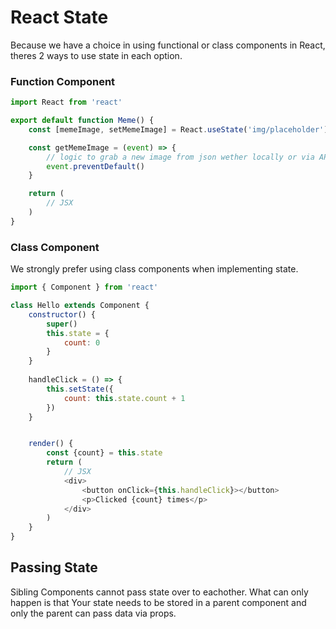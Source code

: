 # React State

Because we have a choice in using functional or class components in React, theres 2 ways to use state in each option.

### Function Component
```javascript
import React from 'react'

export default function Meme() {
    const [memeImage, setMemeImage] = React.useState('img/placeholder')

    const getMemeImage = (event) => {
        // logic to grab a new image from json wether locally or via API endpoint
        event.preventDefault()
    }

    return (
        // JSX
    )
}
```

### Class Component 
We strongly prefer using class components when implementing state.
```javascript
import { Component } from 'react'

class Hello extends Component {
    constructor() {
        super()
        this.state = {
            count: 0
        }
    }
    
    handleClick = () => {
        this.setState({
            count: this.state.count + 1
        })
    }


    render() {
        const {count} = this.state
        return (
            // JSX
            <div>
                <button onClick={this.handleClick}></button>
                <p>Clicked {count} times</p>
            </div>
        )
    }
}
```

## Passing State
Sibling Components cannot pass state over to eachother. What can only happen is that Your state needs to be stored in a parent component and only the parent can pass data via props. 
